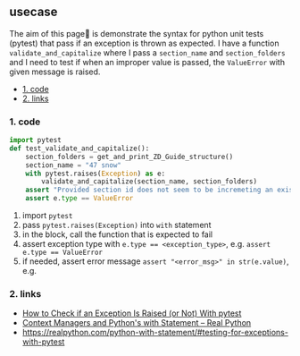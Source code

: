## usecase
The aim of this page📝 is demonstrate the syntax for python unit tests (pytest) that pass if an exception is thrown as expected. 
I have a function `validate_and_capitalize` where I pass a `section_name` and `section_folders` and I need to test if when an improper value is passed, the `ValueError` with given message is raised. 
 

<!-- TOC -->

- [1. code](#1-code)
- [2. links](#2-links)

<!-- /TOC -->

### 1. code

```python
import pytest
def test_validate_and_capitalize():
    section_folders = get_and_print_ZD_Guide_structure()
    section_name = "47 snow"
    with pytest.raises(Exception) as e:
        validate_and_capitalize(section_name, section_folders)
    assert "Provided section id does not seem to be incremeting an existing one" in str(e.value)
    assert e.type == ValueError
```

1. import `pytest`
2. pass `pytest.raises(Exception)` into `with` statement 
4. in the block, call the function that is expected to fail
5. assert exception type with `e.type == <exception_type>`, e.g. `assert e.type == ValueError`
6. if needed, assert error message `assert "<error_msg>" in str(e.value)`, e.g. 

### 2. links
* [How to Check if an Exception Is Raised (or Not) With pytest](https://miguendes.me/how-to-check-if-an-exception-is-raised-or-not-with-pytest)
* [Context Managers and Python's with Statement – Real Python](https://realpython.com/python-with-statement/)
* https://realpython.com/python-with-statement/#testing-for-exceptions-with-pytest
